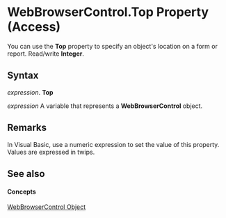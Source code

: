 
# WebBrowserControl.Top Property (Access)

You can use the  **Top** property to specify an object's location on a form or report. Read/write **Integer**.


## Syntax

 _expression_. **Top**

 _expression_ A variable that represents a **WebBrowserControl** object.


## Remarks

In Visual Basic, use a numeric expression to set the value of this property. Values are expressed in twips.


## See also


#### Concepts


[WebBrowserControl Object](d7a2fc59-e373-ea64-e877-e18f23c491a0.md)
